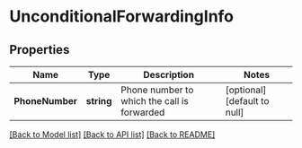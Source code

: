 # UnconditionalForwardingInfo

## Properties
Name | Type | Description | Notes
------------ | ------------- | ------------- | -------------
**PhoneNumber** | **string** | Phone number to which the call is forwarded | [optional] [default to null]

[[Back to Model list]](../README.md#documentation-for-models) [[Back to API list]](../README.md#documentation-for-api-endpoints) [[Back to README]](../README.md)


